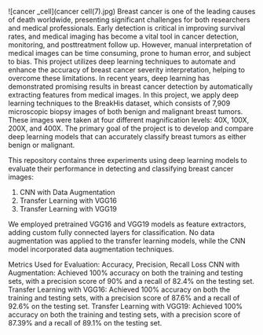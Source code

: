 ![cancer _cell](cancer cell(7).jpg)
Breast cancer is one of the leading causes of death worldwide, presenting significant challenges for both researchers and medical professionals. Early detection is critical in improving survival rates, and medical imaging has become a vital tool in cancer detection, monitoring, and posttreatment follow up. However, manual interpretation of medical images can be time consuming, prone to human error, and subject to bias. This project utilizes deep learning techniques to automate and enhance the accuracy of breast cancer severity interpretation, helping to overcome these limitations.
In recent years, deep learning has demonstrated promising results in breast cancer detection by automatically extracting features from medical images. In this project, we apply deep learning techniques to the BreakHis dataset, which consists of 7,909 microscopic biopsy images of both benign and malignant breast tumors. These images were taken at four different magnification levels: 40X, 100X, 200X, and 400X. The primary goal of the project is to develop and compare deep learning models that can accurately classify breast tumors as either benign or malignant.

This repository contains three experiments using deep learning models to evaluate their performance in detecting and classifying breast cancer images:
1. CNN with Data Augmentation
2. Transfer Learning with VGG16
3. Transfer Learning with VGG19

We employed pretrained VGG16 and VGG19 models as feature extractors, adding custom fully connected layers for classification. No data augmentation was applied to the transfer learning models, while the CNN model incorporated data augmentation techniques.

Metrics Used for Evaluation: Accuracy,  Precision, Recall Loss
CNN with Augmentation: Achieved 100% accuracy on both the training and testing sets, with a precision score of 90% and a recall of 82.4% on the testing set.
 Transfer Learning with VGG16: Achieved 100% accuracy on both the training and testing sets, with a precision score of 87.6% and a recall of 92.6% on the testing set.
 Transfer Learning with VGG19: Achieved 100% accuracy on both the training and testing sets, with a precision score of 87.39% and a recall of 89.1% on the testing set.


